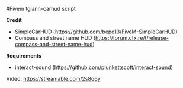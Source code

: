 #Fivem tgiann-carhud script

**Credit**
* SimpleCarHUD (https://github.com/bepo13/FiveM-SimpleCarHUD)
* Compass and street name HUD (https://forum.cfx.re/t/release-compass-and-street-name-hud)

**Requirements**
* interact-sound (https://github.com/plunkettscott/interact-sound)

Video: https://streamable.com/2s8q6y
